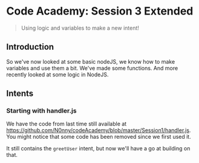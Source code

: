 # Code Academy: Session 3 Extended
> Using logic and variables to make a new intent!

## Introduction
So we've now looked at some basic nodeJS, we know how to make variables and use them a bit. We've made some functions. And more recently looked at some logic in NodeJS.

## Intents

### Starting with handler.js
We have the code from last time still available at https://github.com/N0nny/codeAcademy/blob/master/Session1/handler.js. You might notice that some code has been removed since we first used it.

It still contains the ```greetUser``` intent, but now we'll have a go at building on that.
